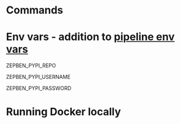 # Commands


# Env vars - addition to [pipeline env vars](../README.md)

ZEPBEN_PYPI_REPO

ZEPBEN_PYPI_USERNAME

ZEPBEN_PYPI_PASSWORD

# Running Docker locally
